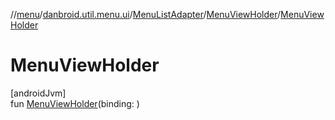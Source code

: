 //[menu](../../../../index.md)/[danbroid.util.menu.ui](../../index.md)/[MenuListAdapter](../index.md)/[MenuViewHolder](index.md)/[MenuViewHolder](-menu-view-holder.md)

# MenuViewHolder

[androidJvm]\
fun [MenuViewHolder](-menu-view-holder.md)(binding: <!---  GfmCommand {"@class":"org.jetbrains.dokka.gfm.ResolveLinkGfmCommand","dri":{"packageName":"","classNames":"<ERROR CLASS>","callable":null,"target":{"@class":"org.jetbrains.dokka.links.PointingToDeclaration"},"extra":null}} ---><ERROR CLASS><!--- --->)
